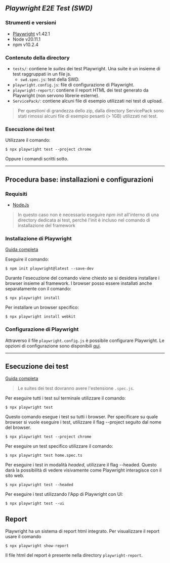 ## *Playwright E2E Test (SWD)*

### Strumenti e versioni

* [Playwright](https://playwright.dev/) v1.42.1
* Node v20.11.1
* npm v10.2.4

### Contenuto della directory
* `tests/`: contiene le *suites* dei test Playwright. Una suite è un insieme di test raggruppati in un file js.
  * `swd.spec.js`: test della SWD.
* `playwright.config.js`: file di configurazione di Playwright.
* `playwright-report/`: contiene il report HTML dei test generato da Playwright (non servono librerie esterne).
* `ServicePack/`: contiene alcuni file di esempio utilizzati nei test di upload.
  
>Per questioni di grandezza dello zip, dalla directory ServicePack sono stati rimossi alcuni file di esempio pesanti (> 1GB) utilizzati nei test.

### Esecuzione dei test
Utilizzare il comando:
```console
$ npx playwright test --project chrome
```
Oppure i comandi scritti sotto.
___
## Procedura base: installazioni e configurazioni

### Requisiti
* [NodeJs](https://nodejs.org/en/download)

>In questo caso non è necessario eseguire *npm init* all'interno di una directory dedicata ai test, perché l'init è incluso nel comando di installazione del framework

### Installazione di Playwright
[Guida completa](https://playwright.dev/docs/intro)

Eseguire il comando:
```console
$ npm init playwright@latest --save-dev
```

Durante l'esecuzione del comando viene chiesto se si desidera installare i browser insieme al framework. I browser posso essere installati anche separatamente con il comando:
```console
$ npx playwright install
```

Per installare un browser specifico:
```console
$ npx playwright install webkit
```

### Configurazione di Playwright
Attraverso il file `playwright.config.js` è possibile configurare Playwright. Le opzioni di configurazione sono disponibili [qui](https://playwright.dev/docs/test-configuration).

___
## Esecuzione dei test
[Guida completa](https://playwright.dev/docs/running-tests)

> Le suites dei test dovranno avere l'estensione `.spec.js`.

Per eseguire tutti i test sul terminale utilizzare il comando:

```console
$ npx playwright test
```

Questo comando esegue i test su tutti i browser. Per specificare su quale browser si vuole eseguire i test, utilizzare il flag --project seguito dal nome del browser.
```console
$ npx playwright test --project chrome
```

Per eseguire un test specifico utilizzare il comando:
```console
$ npx playwright test home.spec.ts
```

Per eseguire i test in modalità *headed*, utilizzare il flag --headed. Questo darà la possibilità di vedere visivamente come Playwright interagisce con il sito web.
```console
$ npx playwright test --headed
```

Per eseguire i test utilizzando l'App di Playwright con UI:
```console
$ npx playwright test --ui
```

## Report
Playwright ha un sistema di report html integrato. Per visualizzare il report usare il comando
```console
$ npx playwright show-report
```

Il file html del report è presente nella directory `playwright-report`.